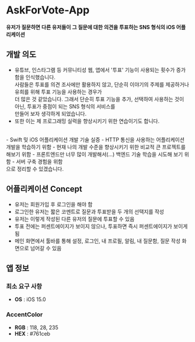 # AskForVote-App
**유저가 질문하면 다른 유저들이 그 질문에 대한 의견을 투표하는 SNS 형식의 iOS 어플리케이션**

## 개발 의도
* 유튜브, 인스타그램 등 커뮤니티성 웹, 앱에서 '투표' 기능이 사용되는 횟수가 증가함을 인식했습니다.
<br>사람들은 투표를 의견 조사에만 활용하지 않고, 단순히 이야기의 주제를 제공하거나 유희를 위해 투표 기능을 사용하는 경우가
<br>더 많은 것 같았습니다. 그래서 단순히 투표 기능을 추가, 선택하여 사용하는 것이 아닌, 투표가 중점이 되는 SNS 형식의 서비스를
<br>만들어 보자 생각하게 되었습니다.
* 또한 이는 제 프로그래밍 실력을 향상시키기 위한 연습이기도 합니다.
<br>
- Swift 밎 iOS 어플리케이션 개발 기술 실증
- HTTP 통신을 사용하는 어플리케이션 개발을 학습하기 위함
- 현재 나의 개발 수준을 향상시키기 위한 비교적 큰 프로젝트를 해보기 위함
- 프론트엔드만 너무 많이 개발해서(...) 백엔드 기술 학습을 시도해 보기 위함
- 서버 구축 경험을 위함
<br>으로 정리할 수 있겠습니다.

## 어플리케이션 Concept
- 유저는 회원가입 후 로그인을 해야 함
- 로그인한 유저는 짧은 코멘트로 질문과 투표받을 두 개의 선택지를 작성
- 유저는 이렇게 작성된 다른 유저의 질문에 투표할 수 있음
- 투표 전에는 퍼센트에이지가 보이지 않으나, 투표하면 즉시 퍼센트에이지가 보이게 됨
- 메인 화면에서 툴바를 통해 설정, 로그인, 내 프로필, 알림, 내 질문함, 질문 작성 화면으로 넘어갈 수 있음

## 앱 정보
### 최소 요구 사항

- **OS** : iOS 15.0

### AccentColor

- **RGB** : 118, 28, 235
- **HEX** : #761ceb

